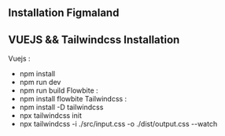 ## Installation Figmaland 
## VUEJS &&  Tailwindcss Installation
Vuejs : 
-   npm install
-   npm run dev
-   npm run build
Flowbite : 
-   npm install flowbite
Tailwindcss : 
-   npm install -D tailwindcss
-   npx tailwindcss init
-   npx tailwindcss -i ./src/input.css -o ./dist/output.css --watch
